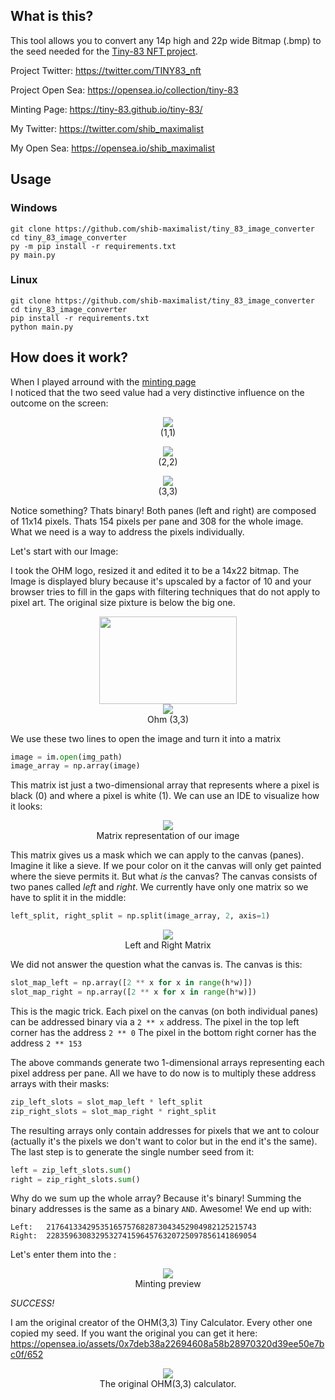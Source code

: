 ## What is this?
This tool allows you to convert any 14p high and 22p wide Bitmap (.bmp) to the seed needed for the 
[Tiny-83 NFT project](https://opensea.io/collection/tiny-83).

Project Twitter: https://twitter.com/TINY83_nft

Project Open Sea: https://opensea.io/collection/tiny-83

Minting Page: https://tiny-83.github.io/tiny-83/


My Twitter: https://twitter.com/shib_maximalist

My Open Sea: https://opensea.io/shib_maximalist

## Usage
### Windows
```
git clone https://github.com/shib-maximalist/tiny_83_image_converter
cd tiny_83_image_converter
py -m pip install -r requirements.txt
py main.py
```

### Linux
```
git clone https://github.com/shib-maximalist/tiny_83_image_converter
cd tiny_83_image_converter
pip install -r requirements.txt
python main.py
```

## How does it work?
When I played arround with the [minting page](https://tiny-83.github.io/tiny-83/ "minting page")  
I noticed that the two seed value had a very distinctive influence on the outcome on the screen:
<p align="center">
    <img src="documentation/1.png"><br>
    (1,1)
</p>
<p align="center">
    <img src="documentation/2.png"><br>
    (2,2)
</p>
<p align="center">
    <img src="documentation/3.png"><br>
    (3,3)
</p>

Notice something? Thats binary! Both panes (left and right) are composed of 11x14 pixels. Thats 154 pixels per pane and 308 for the whole image.
What we need is a way to address the pixels individually.

Let's start with our Image:

I took the OHM logo, resized it and edited it to be a 14x22 bitmap. The Image is displayed blury because it's upscaled by a factor of 10 and your browser tries to fill in the gaps with filtering techniques that do not apply to pixel art. The original size pixture is below the big one.
<p align="center">
    <img src="ohm.bmp" width="220" height="140" ><br>
    <img src="ohm.bmp"><br>
    Ohm (3,3)
</p>

We use these two lines to open the image and turn it into a matrix
```python
image = im.open(img_path)
image_array = np.array(image)
```

This matrix ist just a two-dimensional array that represents where a pixel is black (0) and where a pixel is white (1). We can use an IDE to visualize how it looks:
<p align="center">
    <img src="matrix.bpng"><br>
    Matrix representation of our image
</p>

This matrix gives us a mask which we can apply to the canvas (panes). Imagine it like a sieve. If we pour color on it the canvas will only get painted where the sieve permits it. But what *is* the canvas? The canvas consists of two panes called *left* and *right*. We currently have only one matrix so we have to split it in the middle:

```python
left_split, right_split = np.split(image_array, 2, axis=1)
```

<p align="center">
    <img src="documentation/left_right.png"><br>
    Left and Right Matrix
</p>

We did not answer the question what the canvas is. The canvas is this:

```python
slot_map_left = np.array([2 ** x for x in range(h*w)])
slot_map_right = np.array([2 ** x for x in range(h*w)])
```
This is the magic trick. Each pixel on the canvas (on both individual panes) can be addressed binary via a `2 ** x` address. 
The pixel in the top left corner has the address `2 ** 0`
The pixel in the bottom right corner has the address `2 ** 153`

The above commands generate two 1-dimensional arrays representing each pixel address per pane. All we have to do now is to multiply these address arrays with their masks:

```python
zip_left_slots = slot_map_left * left_split
zip_right_slots = slot_map_right * right_split
```
The resulting arrays only contain addresses for pixels that we ant to colour (actually it's the pixels we don't want to color but in the end it's the same).
The last step is to generate the single number seed from it:

```python
left = zip_left_slots.sum()
right = zip_right_slots.sum()
```

Why do we sum up the whole array? Because it's binary! Summing the binary addresses is the same as a binary `AND`. Awesome! We end up with:

```
Left:	21764133429535165757682873043452904982125215743 
Right:	22835963083295327415964576320725097856141869054
```

Let's enter them into the :

<p align="center">
    <img src="documentation/minting.png"><br>
    Minting preview
</p>

*SUCCESS!*

I am the original creator of the OHM(3,3) Tiny Calculator. Every other one copied my seed. If you want the original you can get it here: https://opensea.io/assets/0x7deb38a22694608a58b28970320d39ee50e7bc0f/652 <br>

<p align="center">
    <img src="documentation/calculator.svg"><br>
    The original OHM(3,3) calculator.
</p>

